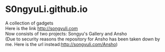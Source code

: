 # S0ngyuLi.github.io
A collection of gadgets<br>
Here is the link http://songyuli.com<br>
Now consists of two projects: Songyu's Gallery and Ansho<br>
(Due to security reasons the repository  for Ansho has been taken down by me. Here is the url instead:http://songyuli.com/Ansho)
